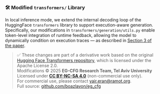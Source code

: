 ### 🛠️ Modified `transformers/` Library

In local inference mode, we extend the internal decoding loop of the HuggingFace `transformers` library to support execution-aware generation.  
Specifically, our modifications in `transformers/generation/utils.py` enable token-level integration of runtime feedback, allowing the model to dynamically condition on execution traces — as described in [Section 3 of the paper](https://github.com/boazlavon/eg_cfg/tree/master).

> ✅ These changes are part of a derivative work based on the original [Hugging Face Transformers repository](https://github.com/huggingface/transformers), which is licensed under the Apache License 2.0.  
> Modifications © 2025 **EG-CFG Research Team, Tel Aviv University**  
> Licensed under **[CC BY-NC-SA 4.0](https://creativecommons.org/licenses/by-nc-sa/4.0/)** (non-commercial use only).  
> For commercial use, please contact [yair.eran@ramot.org](mailto:yair.eran@ramot.org).  
> Full source: [github.com/boazlavon/eg_cfg](https://github.com/boazlavon/eg_cfg/tree/master)
